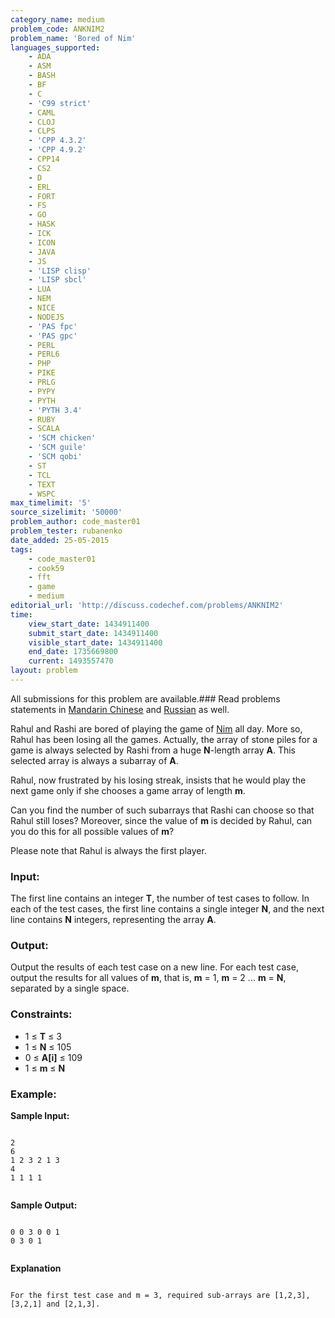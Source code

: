 ```yaml
---
category_name: medium
problem_code: ANKNIM2
problem_name: 'Bored of Nim'
languages_supported:
    - ADA
    - ASM
    - BASH
    - BF
    - C
    - 'C99 strict'
    - CAML
    - CLOJ
    - CLPS
    - 'CPP 4.3.2'
    - 'CPP 4.9.2'
    - CPP14
    - CS2
    - D
    - ERL
    - FORT
    - FS
    - GO
    - HASK
    - ICK
    - ICON
    - JAVA
    - JS
    - 'LISP clisp'
    - 'LISP sbcl'
    - LUA
    - NEM
    - NICE
    - NODEJS
    - 'PAS fpc'
    - 'PAS gpc'
    - PERL
    - PERL6
    - PHP
    - PIKE
    - PRLG
    - PYPY
    - PYTH
    - 'PYTH 3.4'
    - RUBY
    - SCALA
    - 'SCM chicken'
    - 'SCM guile'
    - 'SCM qobi'
    - ST
    - TCL
    - TEXT
    - WSPC
max_timelimit: '5'
source_sizelimit: '50000'
problem_author: code_master01
problem_tester: rubanenko
date_added: 25-05-2015
tags:
    - code_master01
    - cook59
    - fft
    - game
    - medium
editorial_url: 'http://discuss.codechef.com/problems/ANKNIM2'
time:
    view_start_date: 1434911400
    submit_start_date: 1434911400
    visible_start_date: 1434911400
    end_date: 1735669800
    current: 1493557470
layout: problem
---
```

All submissions for this problem are available.###  Read problems statements in [Mandarin Chinese](http://www.codechef.com/download/translated/COOK59/mandarin/ANKNIM2.pdf) and [Russian](http://www.codechef.com/download/translated/COOK59/russian/ANKNIM2.pdf) as well.

Rahul and Rashi are bored of playing the game of [Nim](https://en.wikipedia.org/?title=Nim) all day. More so, Rahul has been losing all the games. Actually, the array of stone piles for a game is always selected by Rashi from a huge **N**-length array **A**. This selected array is always a subarray of **A**.

Rahul, now frustrated by his losing streak, insists that he would play the next game only if she chooses a game array of length **m**.

Can you find the number of such subarrays that Rashi can choose so that Rahul still loses? Moreover, since the value of **m** is decided by Rahul, can you do this for all possible values of **m**?

Please note that Rahul is always the first player.

### Input:

The first line contains an integer **T**, the number of test cases to follow. In each of the test cases, the first line contains a single integer **N**, and the next line contains **N** integers, representing the array **A**.

### Output:

Output the results of each test case on a new line. For each test case, output the results for all values of **m**, that is, **m** = 1, **m** = 2 ... **m** = **N**, separated by a single space.

### Constraints:

- 1 ≤ **T** ≤ 3
- 1 ≤ **N** ≤ 105
- 0 ≤ **A\[i\]** ≤ 109
- 1 ≤ **m** ≤ **N**

### Example:

**Sample Input:**

```

2
6
1 2 3 2 1 3
4
1 1 1 1


```
**Sample Output:**

```

0 0 3 0 0 1
0 3 0 1


```
**Explanation**

```

For the first test case and m = 3, required sub-arrays are [1,2,3], [3,2,1] and [2,1,3].

```